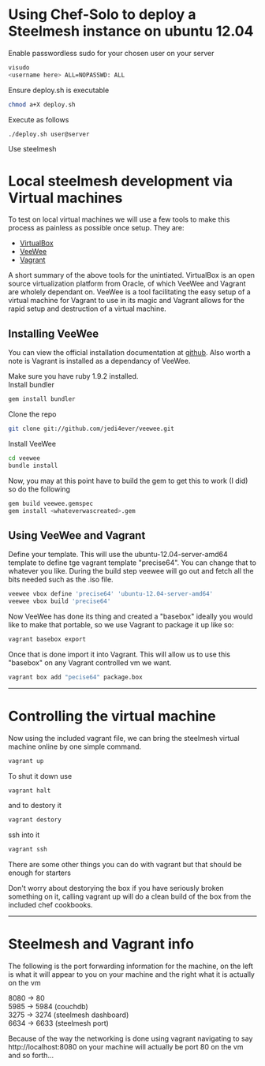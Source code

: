 # Using Chef-Solo to deploy a Steelmesh instance on ubuntu 12.04
Enable passwordless sudo for your chosen user on your server  
```bash
visudo
<username here> ALL=NOPASSWD: ALL
```
Ensure deploy.sh is executable  
```bash
chmod a+X deploy.sh
```
Execute as follows  
```bash
./deploy.sh user@server
```
Use steelmesh

# Local steelmesh development via Virtual machines
To test on local virtual machines we will use a few tools to make this process as painless as possible once setup. They are:
* [VirtualBox](https://www.virtualbox.org/wiki/Downloads)
* [VeeWee](https://github.com/jedi4ever/veewee/)
* [Vagrant](http://vagrantup.com/)

A short summary of the above tools for the unintiated. VirtualBox is an open source virtualization platform from Oracle, of which VeeWee and Vagrant are wholely dependant on. VeeWee is a tool facilitating the easy setup of a virtual machine for Vagrant to use in its magic and Vagrant allows for the rapid setup and destruction of a virtual machine. 

## Installing VeeWee
You can view the official installation documentation at [github](https://github.com/jedi4ever/veewee/blob/master/doc/installation.md).
Also worth a note is Vagrant is installed as a dependancy of VeeWee.

Make sure you have ruby 1.9.2 installed.   
Install bundler    
```bash
gem install bundler
```
Clone the repo  
```bash
git clone git://github.com/jedi4ever/veewee.git
```
Install VeeWee  
```bash
cd veewee
bundle install
```

Now, you may at this point have to build the gem to get this to work (I did) so do the following
```bash
gem build veewee.gemspec
gem install <whateverwascreated>.gem
```

## Using VeeWee and Vagrant
Define your template. This will use the ubuntu-12.04-server-amd64 template to define tge vagrant template "precise64". You can change that to whatever you like. During the build step veewee will go out and fetch all the bits needed such as the .iso file.   
```bash
veewee vbox define 'precise64' 'ubuntu-12.04-server-amd64'
veewee vbox build 'precise64'
```
Now VeeWee has done its thing and created a "basebox" ideally you would like to make that portable, so we use Vagrant to package it up like so:  
```bash
vagrant basebox export
````
Once that is done import it into Vagrant. This will allow us to use this "basebox" on any Vagrant controlled vm we want.
```bash
vagrant box add "pecise64" package.box
```
-------------------------------
# Controlling the virtual machine

Now using the included vagrant file, we can bring the steelmesh virtual machine online by one simple command.  

```bash
vagrant up
```
To shut it down use
```bash
vagrant halt
```
and to destory it
```bash
vagrant destory
```
ssh into it
```bash
vagrant ssh
```
There are some other things you can do with vagrant but that should be enough for starters

Don't worry about destorying the box if you have seriously broken something on it, calling vagrant up will do a clean build of the box from the included chef cookbooks.

----------------------------------
# Steelmesh and Vagrant info
The following is the port forwarding information for the machine, on the left is what it will appear to you on your machine and the right what it is actually on the vm

8080 -> 80  
5985 -> 5984 (couchdb)  
3275 -> 3274 (steelmesh dashboard)  
6634 -> 6633 (steelmesh port)  

Because of the way the networking is done using vagrant navigating to say http://localhost:8080 on your machine will actually be port 80 on the vm and so forth...






